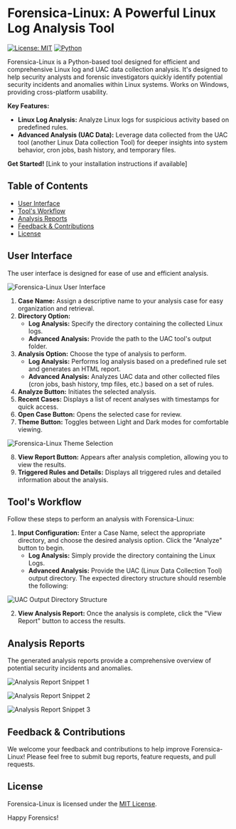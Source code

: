 # Forensica-Linux: A Powerful Linux Log Analysis Tool  

[![License: MIT](https://img.shields.io/badge/License-MIT-yellow.svg)](https://opensource.org/licenses/MIT)  [![Python](https://img.shields.io/badge/Python-3.6+-blue.svg)](https://www.python.org/)  

Forensica-Linux is a Python-based tool designed for efficient and comprehensive Linux log and UAC data collection analysis.  It's designed to help security analysts and forensic investigators quickly identify potential security incidents and anomalies within Linux systems.  Works on Windows, providing cross-platform usability.  

**Key Features:**  

*   **Linux Log Analysis:**  Analyze Linux logs for suspicious activity based on predefined rules.  
*   **Advanced Analysis (UAC Data):**  Leverage data collected from the UAC tool (another Linux Data collection Tool) for deeper insights into system behavior, cron jobs, bash history, and temporary files.  

**Get Started!** [Link to your installation instructions if available]  

## Table of Contents  

*   [User Interface](#user-interface)  
*   [Tool's Workflow](#tools-workflow)  
*   [Analysis Reports](#analysis-reports)  
*   [Feedback & Contributions](#feedback--contributions)  
*   [License](#license)  

## User Interface  

The user interface is designed for ease of use and efficient analysis.  

![Forensica-Linux User Interface](https://github.com/user-attachments/assets/92a42277-c147-415f-b2ea-1a6722a76e29)  

1.  **Case Name:**  Assign a descriptive name to your analysis case for easy organization and retrieval.  
2.  **Directory Option:**  
    *   **Log Analysis:**  Specify the directory containing the collected Linux logs.  
    *   **Advanced Analysis:**  Provide the path to the UAC tool's output folder.  
3.  **Analysis Option:**  Choose the type of analysis to perform.  
    *   **Log Analysis:** Performs log analysis based on a predefined rule set and generates an HTML report.  
    *   **Advanced Analysis:**  Analyzes UAC data and other collected files (cron jobs, bash history, tmp files, etc.) based on a set of rules.  
4.  **Analyze Button:** Initiates the selected analysis.  
5.  **Recent Cases:** Displays a list of recent analyses with timestamps for quick access.  
6.  **Open Case Button:** Opens the selected case for review.  
7.  **Theme Button:**  Toggles between Light and Dark modes for comfortable viewing.  

![Forensica-Linux Theme Selection](https://github.com/user-attachments/assets/fb78cef4-84d2-4c1c-baa6-9e418360bde3)  

8.  **View Report Button:** Appears after analysis completion, allowing you to view the results.  
9.  **Triggered Rules and Details:** Displays all triggered rules and detailed information about the analysis.  

## Tool's Workflow  

Follow these steps to perform an analysis with Forensica-Linux:  

1.  **Input Configuration:** Enter a Case Name, select the appropriate directory, and choose the desired analysis option.  Click the "Analyze" button to begin.  
    *   **Log Analysis:**  Simply provide the directory containing the Linux Logs.  
    *   **Advanced Analysis:** Provide the UAC (Linux Data Collection Tool) output directory. The expected directory structure should resemble the following:  

![UAC Output Directory Structure](https://github.com/user-attachments/assets/e94293c7-2208-4424-9cbd-41d41cc3c342)  

2.  **View Analysis Report:** Once the analysis is complete, click the "View Report" button to access the results.  

## Analysis Reports  

The generated analysis reports provide a comprehensive overview of potential security incidents and anomalies.  

![Analysis Report Snippet 1](https://github.com/user-attachments/assets/a4a4512c-7d18-448b-a7c8-57972112838b)  

![Analysis Report Snippet 2](https://github.com/user-attachments/assets/32d94a29-4451-426b-a56e-23d91540ae40)  

![Analysis Report Snippet 3](https://github.com/user-attachments/assets/448e2eae-dec9-4067-97b1-41e68f08f0c4)  

## Feedback & Contributions  

We welcome your feedback and contributions to help improve Forensica-Linux! Please feel free to submit bug reports, feature requests, and pull requests.  

## License  

Forensica-Linux is licensed under the [MIT License](LICENSE).  

Happy Forensics!
